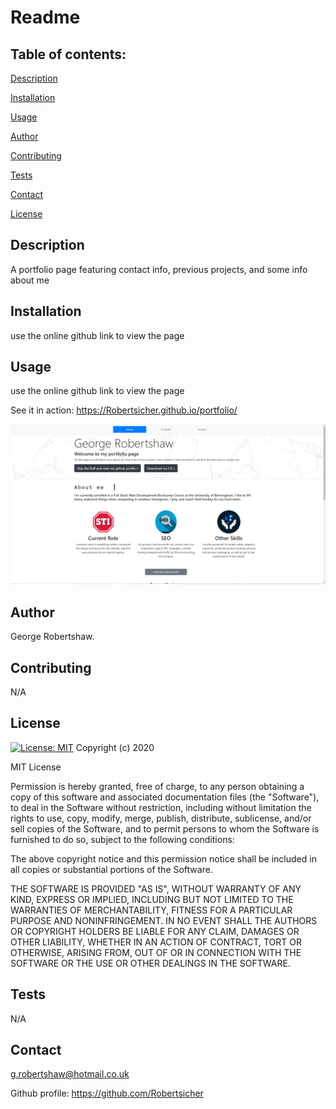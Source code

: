 
  # Readme


  ## Table of contents:
  
  [Description](##description)
  
  [Installation](##installation)
  
  [Usage](##usage)
  
  [Author](##author)
  
  [Contributing](##contributing)
  
  [Tests](##tests)
  
  [Contact](##contact)

  [License](##license)
  
  ## Description
  A portfolio page featuring contact info, previous projects, and some info about me
  
  
  ## Installation 
  use the online github link to view the page 
  
  ## Usage
  use the online github link to view the page
  
  See it in action:
  https://Robertsicher.github.io/portfolio/
  
  ![An image of it in action ](./assets/app-image.png)
  
  ## Author
  George Robertshaw.
  
  ## Contributing
  N/A

  ## License
  
[![License: MIT](https://img.shields.io/badge/License-MIT-yellow.svg)](https://opensource.org/licenses/MIT)
Copyright (c) 2020

MIT License


Permission is hereby granted, free of charge, to any person obtaining a copy
of this software and associated documentation files (the "Software"), to deal
in the Software without restriction, including without limitation the rights
to use, copy, modify, merge, publish, distribute, sublicense, and/or sell
copies of the Software, and to permit persons to whom the Software is
furnished to do so, subject to the following conditions:

The above copyright notice and this permission notice shall be included in all
copies or substantial portions of the Software.

THE SOFTWARE IS PROVIDED "AS IS", WITHOUT WARRANTY OF ANY KIND, EXPRESS OR
IMPLIED, INCLUDING BUT NOT LIMITED TO THE WARRANTIES OF MERCHANTABILITY,
FITNESS FOR A PARTICULAR PURPOSE AND NONINFRINGEMENT. IN NO EVENT SHALL THE
AUTHORS OR COPYRIGHT HOLDERS BE LIABLE FOR ANY CLAIM, DAMAGES OR OTHER
LIABILITY, WHETHER IN AN ACTION OF CONTRACT, TORT OR OTHERWISE, ARISING FROM,
OUT OF OR IN CONNECTION WITH THE SOFTWARE OR THE USE OR OTHER DEALINGS IN THE
SOFTWARE.

  ## Tests 
  N/A
  
  
  ## Contact 
  g.robertshaw@hotmail.co.uk

  Github profile: 
  https://github.com/Robertsicher
 
  
